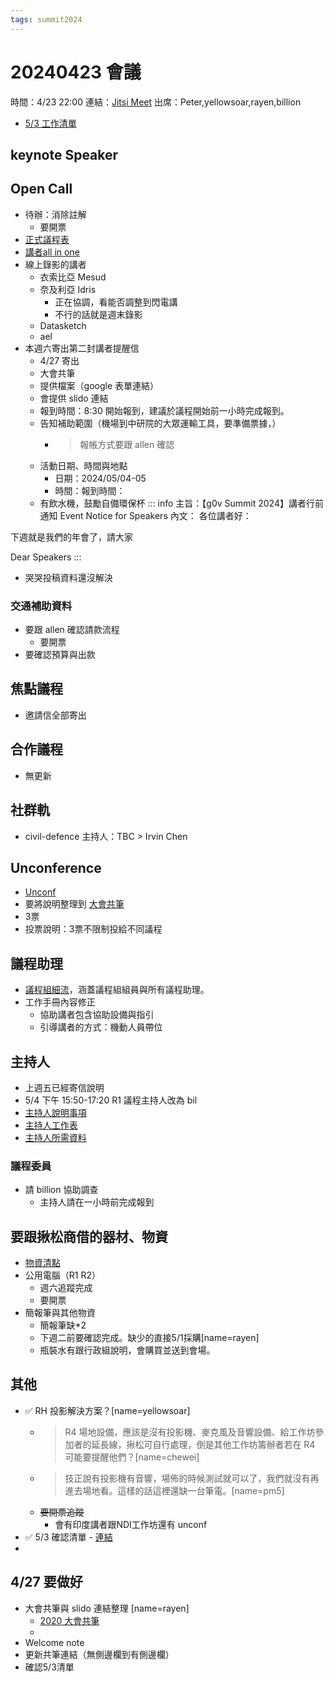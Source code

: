 ```yaml
---
tags: summit2024
---
```

# 20240423 會議
時間：4/23 22:00
連結：[Jitsi Meet](https://jitsi.ocf.tw/g0vsummit2024program)
出席：Peter,yellowsoar,rayen,billion

- [5/3 工作清單](/oybGWciESJGS_6SBYGCxJg)
## keynote Speaker 

## Open Call 
- 待辦：消除註解
    - 要開票
- [正式議程表](https://docs.google.com/spreadsheets/d/1T-0BlFpydEZtSFBjvOMyTmI0wPp-t0i1sLojpMIvBvM/edit?usp=sharing)
- [講者all in one](https://docs.google.com/spreadsheets/d/17Ovu5Dvm86z4BmFk24096ns5X-OLvDIt7AlkALI2BiY/edit?usp=sharing)
- 線上錄影的講者
    - 衣索比亞 Mesud
    - 奈及利亞 Idris 
        - 正在協調，看能否調整到閃電講
        - 不行的話就是週末錄影
    - Datasketch 
    - ael
- 本週六寄出第二封講者提醒信
    - 4/27 寄出
    - 大會共筆
    - 提供檔案（google 表單連結）
    - 會提供 slido 連結
    - 報到時間：8:30 開始報到，建議於議程開始前一小時完成報到。
    - 告知補助範圍（機場到中研院的大眾運輸工具，要準備票據，）
        - > 報帳方式要跟 allen 確認
    - 活動日期、時間與地點
        - 日期：2024/05/04-05
        - 時間：報到時間：
    - 有飲水機，鼓勵自備環保杯
::: info
主旨：【g0v Summit 2024】講者行前通知 Event Notice for Speakers 
內文：
各位講者好：

下週就是我們的年會了，請大家

Dear Speakers 
:::
- 哭哭投稿資料還沒解決

### 交通補助資料
- 要跟 allen 確認請款流程
    - 要開票
- 要確認預算與出款
## 焦點議程
- 邀請信全部寄出

## 合作議程
- 無更新

## 社群軌
- civil-defence 主持人：TBC > Irvin Chen 

## Unconference 
- [Unconf](/kFBljhsrSTW-mT_A-sBPVw)
- 要將說明整理到 [大會共筆](https://g0v.hackmd.io/@summit2024/notes)
- 3票
- 投票說明：3票不限制投給不同議程
## 議程助理
- [議程組細流](https://docs.google.com/spreadsheets/d/1P4XNhq2Eb2ACg7EL0lMLOTdvTxtseGStF2Nl_umge2o/edit?usp=sharing)，涵蓋議程組組員與所有議程助理。
- 工作手冊內容修正
    - 協助講者包含協助設備與指引
    - 引導講者的方式：機動人員帶位



## 主持人

- 上週五已經寄信說明
- 5/4 下午 15:50-17:20 R1 議程主持人改為 bil
- [主持人說明事項](https://docs.google.com/document/d/1CvFhb2ZlWlRx9-x7nrIhQNTprKavVGsFa2BlrEETbQ4/edit?usp=sharing)
- [主持人工作表](https://docs.google.com/spreadsheets/d/1bT2r8Kb5roTEzXhp5zTbiMLT658EBDNC8bCzZZgrTSQ/edit?usp=sharing)
- [主持人所需資料](https://docs.google.com/document/d/1rCrl6jIHYExEyocYspTA4yrEArAbRDstI4qOztfCuN4/edit?usp=sharing)
### 議程委員
- 請 billion 協助調查
    - 主持人請在一小時前完成報到
## 要跟揪松商借的器材、物資
- [物資清點](/ID79drHLQSCWaNNhNMfIPg)
- 公用電腦（R1 R2）
    - 週六追蹤完成
    - 要開票 
- 簡報筆與其他物資
    - 簡報筆缺*2
    - 下週二前要確認完成。缺少的直接5/1採購[name=rayen]
    - 瓶裝水有跟行政組說明，會購買並送到會場。

## 其他
- ✅ RH 投影解決方案？[name=yellowsoar]
    - > R4 場地設備，應該是沒有投影機、麥克風及音響設備、給工作坊參加者的延長線，揪松可自行處理，倒是其他工作坊籌辦者若在 R4 可能要提醒他們？[name=chewei]
    - > 技正說有投影機有音響，場佈的時候測試就可以了，我們就沒有再進去場地看。這樣的話這裡還缺一台筆電。[name=pm5]
    - ~~要開票追蹤~~
		- 會有印度講者跟NDI工作坊還有 unconf 
- ✅ 5/3 確認清單
		- [連結](/oybGWciESJGS_6SBYGCxJg)
- 


## 4/27 要做好
- 大會共筆與 slido 連結整理 [name=rayen]
    - [2020 大會共筆](https://g0v.hackmd.io/c/summit20/%2F%40summit2020%2FHJrLqDGiv)
    - 
- Welcome note 
- 更新共筆連結（無側邊欄到有側邊欄）
- 確認5/3清單
